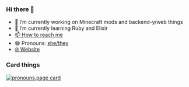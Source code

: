 ### Hi there 👋

- 🔭 I’m currently working on Minecraft mods and backend-y/web things
- 🌱 I’m currently learning Ruby and Elixir
- [📫 How to reach me](https://notme.ml/u/ash)
- 😄 Pronouns: [she/they](https://pronoun.is/she?or=they)
- [🌐 Website](https://ashhhleyyy.dev)

### Card things

[![pronouns.page card](https://pronouns-page.s3.eu-west-1.amazonaws.com/card/en/ashhhleyyy-01FPMHDQ9S6GFGCTPWJD4D367X-dark.png)](https://pronouns.page/@ashhhleyyy)
